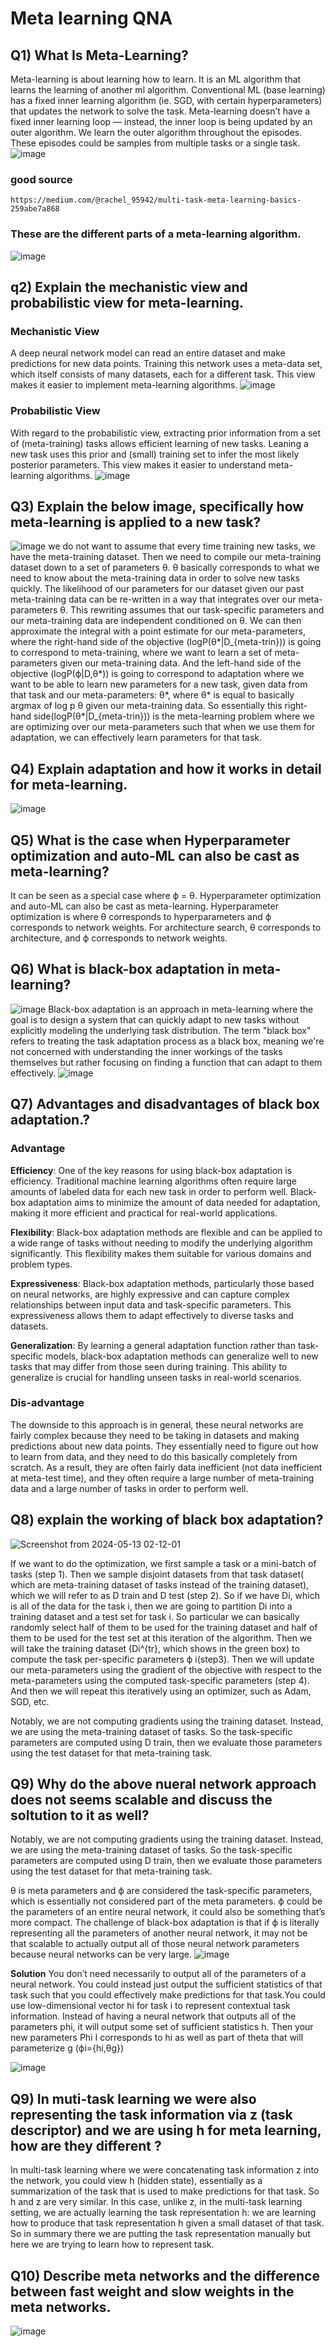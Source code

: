 # Meta learning QNA

## Q1) What Is Meta-Learning?
Meta-learning is about learning how to learn. It is an ML algorithm that learns the learning of another ml algorithm.
Conventional ML (base learning) has a fixed inner learning algorithm (ie. SGD, with certain hyperparameters) that updates the network to solve the task. 
Meta-learning doesn’t have a fixed inner learning loop — instead, the inner loop is being updated by an outer algorithm.
We learn the outer algorithm throughout the episodes. These episodes could be samples from multiple tasks or a single task.
![image](https://github.com/vandit98/deep-learning-algorithm/assets/91458535/8486dd2b-930b-4c24-918b-a099cf1f2157)

### good source
```
https://medium.com/@rachel_95942/multi-task-meta-learning-basics-259abe7a868
```
### These are the different parts of a meta-learning algorithm.
![image](https://github.com/vandit98/deep-learning-algorithm/assets/91458535/bfe93b05-eada-46cb-9f7b-a1c3de833687)

## q2) Explain the mechanistic view and probabilistic view for meta-learning.

### Mechanistic View 
A deep neural network model can read an entire dataset and make predictions for new data points. Training this network uses a meta-data set, which itself consists of many datasets, each for a different task. This view makes it easier to implement meta-learning algorithms.
![image](https://github.com/vandit98/deep-learning-algorithm/assets/91458535/b1c6787e-b007-4820-aa3d-e5af6d7466a6)

### Probabilistic View
With regard to the probabilistic view, extracting prior information from a set of (meta-training) tasks allows efficient learning of new tasks. Leaning a new task uses this prior and (small) training set to infer the most likely posterior parameters. This view makes it easier to understand meta-learning algorithms.
![image](https://github.com/vandit98/deep-learning-algorithm/assets/91458535/15ba84f3-c23a-42ff-9563-aef6fa37fcde)



## Q3) Explain the below image, specifically how meta-learning is applied to a new task?
![image](https://github.com/vandit98/deep-learning-algorithm/assets/91458535/d2c04c80-2ca6-4c6f-b72f-a35baec38472)
we do not want to assume that every time training new tasks, we have the meta-training dataset. Then we need to compile our meta-training dataset down to a set of parameters θ. θ basically corresponds to what we need to know about the meta-training data in order to solve new tasks quickly. The likelihood of our parameters for our dataset given our past meta-training data can be re-written in a way that integrates over our meta-parameters θ. This rewriting assumes that our task-specific parameters and our meta-training data are independent conditioned on θ. We can then approximate the integral with a point estimate for our meta-parameters, where the right-hand side of the objective (logP(θ*|D_{meta-trin})) is going to correspond to meta-training, where we want to learn a set of meta-parameters given our meta-training data. And the left-hand side of the objective (logP(ϕ|D,θ*)) is going to correspond to adaptation where we want to be able to learn new parameters for a new task, given data from that task and our meta-parameters: θ*, where θ* is equal to basically argmax of log p θ given our meta-training data. So essentially this right-hand side(logP(θ*|D_{meta-trin})) is the meta-learning problem where we are optimizing over our meta-parameters such that when we use them for adaptation, we can effectively learn parameters for that task.

## Q4) Explain adaptation and how it works in detail for meta-learning.
![image](https://github.com/vandit98/deep-learning-algorithm/assets/91458535/daaa8247-2546-444d-af4e-cec9c467399e)

## Q5) What is the case when Hyperparameter optimization and auto-ML can also be cast as meta-learning?
It can be seen as a special case where ϕ = θ. Hyperparameter optimization and auto-ML can also be cast as meta-learning. Hyperparameter optimization 
is where θ corresponds to hyperparameters and ϕ corresponds to network weights. For architecture search, θ corresponds to architecture, and ϕ corresponds to network weights.

## Q6) What is black-box adaptation in meta-learning?
![image](https://github.com/vandit98/deep-learning-algorithm/assets/91458535/96c2d826-fb18-4e56-845a-fe9dba7480d2)
Black-box adaptation is an approach in meta-learning where the goal is to design a system that can quickly adapt to new tasks without explicitly modeling the underlying task distribution. The term "black box" refers to treating the task adaptation process as a black box, meaning we're not concerned with understanding the inner workings of the tasks themselves but rather focusing on finding a function that can adapt to them effectively.
![image](https://github.com/vandit98/deep-learning-algorithm/assets/91458535/7193379c-a9d9-431d-8814-9a34adc1d479)


## Q7) Advantages and disadvantages of black box adaptation.?
### Advantage
**Efficiency**: One of the key reasons for using black-box adaptation is efficiency. Traditional machine learning algorithms often require large amounts of labeled data for each new task in order to perform well. Black-box adaptation aims to minimize the amount of data needed for adaptation, making it more efficient and practical for real-world applications.

**Flexibility**: Black-box adaptation methods are flexible and can be applied to a wide range of tasks without needing to modify the underlying algorithm significantly. This flexibility makes them suitable for various domains and problem types.

**Expressiveness**: Black-box adaptation methods, particularly those based on neural networks, are highly expressive and can capture complex relationships between input data and task-specific parameters. This expressiveness allows them to adapt effectively to diverse tasks and datasets.

**Generalization**: By learning a general adaptation function rather than task-specific models, black-box adaptation methods can generalize well to new tasks that may differ from those seen during training. This ability to generalize is crucial for handling unseen tasks in real-world scenarios.


### Dis-advantage
The downside to this approach is in general, these neural networks are fairly complex because they need to be taking in datasets and making predictions about new data points. They essentially need to figure out how to learn from data, and they need to do this basically completely from scratch. As a result, they are often fairly data inefficient (not data inefficient at meta-test time), and they often require a large number of meta-training data and a large number of tasks in order to perform well.


## Q8) explain the working of black box adaptation?
![Screenshot from 2024-05-13 02-12-01](https://github.com/vandit98/deep-learning-algorithm/assets/91458535/e5982de4-539c-45d4-afc4-e551b3f22b23)

If we want to do the optimization, we first sample a task or a mini-batch of tasks (step 1). Then we sample disjoint datasets from that task dataset( which are meta-training dataset of tasks instead of the training dataset), which we will refer to as D train and D test (step 2). So if we have Di, which is all of the data for the task i, then we are going to partition Di into a training dataset and a test set for task i. So particular we can basically randomly select half of them to be used for the training dataset and half of them to be used for the test set at this iteration of the algorithm. Then we will take the training dataset (Di^{tr}, which shows in the green box) to compute the task per-specific parameters ϕ i(step3). Then we will update our meta-parameters using the gradient of the objective with respect to the meta-parameters using the computed task-specific parameters (step 4). And then we will repeat this iteratively using an optimizer, such as Adam, SGD, etc.

Notably, we are not computing gradients using the training dataset. Instead, we are using the meta-training dataset of tasks. So the task-specific parameters are computed using D train, then we evaluate those parameters using the test dataset for that meta-training task.

## Q9) Why do the above nueral network approach does not seems scalable and discuss the soltution to it as well?
Notably, we are not computing gradients using the training dataset. Instead, we are using the meta-training dataset of tasks. So the task-specific parameters are computed using D train, then we evaluate those parameters using the test dataset for that meta-training task.

θ is meta parameters and ϕ are considered the task-specific parameters, which is essentially not considered part of the meta parameters. ϕ could be the parameters of an entire neural network, it could also be something that’s more compact. The challenge of black-box adaptation is that if ϕ is literally representing all the parameters of another neural network, it may not be that scalable to actually output all of those neural network parameters because neural networks can be very large.
![image](https://github.com/vandit98/deep-learning-algorithm/assets/91458535/61737f22-979f-488b-bbba-d272dc71d8a9)

**Solution**
You don’t need necessarily to output all of the parameters of a neural network. You could instead just output the sufficient statistics of that task such that you could effectively make predictions for that task.You could use low-dimensional vector hi for task i to represent contextual task information. Instead of having a neural network that outputs all of the parameters phi, it will output some set of sufficient statistics h. Then your new parameters Phi I corresponds to hi as well as part of theta that will parameterize g (ϕi={hi,θg})

![image](https://github.com/vandit98/deep-learning-algorithm/assets/91458535/017a6afb-529c-48e9-a88f-36d49e9c5189)


## Q9) In muti-task learning we were also representing the task information via z (task descriptor) and we are using h for meta learning, how are they different ?
In multi-task learning where we were concatenating task information z into the network, you could view h (hidden state), essentially as a summarization of the task that is used to make predictions for that task. So h and z are very similar. In this case, unlike z, in the multi-task learning setting, we are actually learning the task representation h: we are learning how to produce that task representation h given a small dataset of that task.
So in summary there we are putting the task representation manually but here we are trying to learn how to represent task.

## Q10) Describe meta networks and the difference between fast weight and slow weights in the meta networks.  

![image](https://github.com/vandit98/deep-learning-algorithm/assets/91458535/c44e49b1-c762-4325-902a-102b9ba85cf4)


